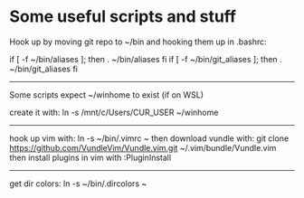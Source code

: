 # Some useful scripts and stuff

Hook up by moving git repo to ~/bin and hooking them up in .bashrc:

if [ -f ~/bin/aliases ]; then
    . ~/bin/aliases
fi
if [ -f ~/bin/git_aliases ]; then
    . ~/bin/git_aliases
fi

-----

Some scripts expect ~/winhome to exist (if on WSL)

create it with: ln -s /mnt/c/Users/CUR_USER ~/winhome

-----

hook up vim with: ln -s ~/bin/.vimrc ~
then download vundle with: git clone https://github.com/VundleVim/Vundle.vim.git ~/.vim/bundle/Vundle.vim
then install plugins in vim with :PluginInstall

-----

get dir colors: ln -s ~/bin/.dircolors ~


